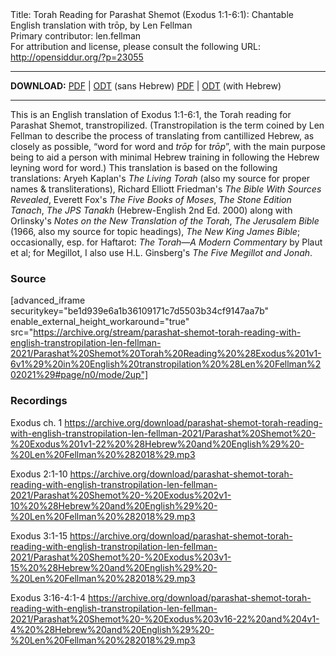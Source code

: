 <html>
<head></head>
<body>
Title: Torah Reading for Parashat Shemot (Exodus 1:1-6:1): Chantable English translation with trōp, by Len Fellman<br />
Primary contributor: len.fellman<br />
For attribution and license, please consult the following URL: <a href="http://opensiddur.org/?p=23055">http://opensiddur.org/?p=23055</a>
<p />
<hr />

<style type="text/css" media="all">.printfriendly {display: none!important;}</style>

<strong>DOWNLOAD:</strong> 
<a href="https://archive.org/download/parashat-shemot-torah-reading-with-english-transtropilation-len-fellman-2021/Parashat%20Shemot%20Torah%20Reading%20%28Exodus%201v1-6v1%29%20in%20English%20transtropilation%20%28Len%20Fellman%202021%29%20-%20english%20only.pdf">PDF</a> | <a href="https://archive.org/download/parashat-shemot-torah-reading-with-english-transtropilation-len-fellman-2021/Parashat%20Shemot%20Torah%20Reading%20%28Exodus%201v1-6v1%29%20in%20English%20transtropilation%20%28Len%20Fellman%202021%29%20-%20english%20only.odt">ODT</a> (sans Hebrew)
<a href="https://archive.org/download/parashat-shemot-torah-reading-with-english-transtropilation-len-fellman-2021/Parashat%20Shemot%20Torah%20Reading%20%28Exodus%201v1-6v1%29%20in%20English%20transtropilation%20%28Len%20Fellman%202021%29.pdf">PDF</a> | <a href="https://archive.org/download/parashat-shemot-torah-reading-with-english-transtropilation-len-fellman-2021/Parashat%20Shemot%20Torah%20Reading%20%28Exodus%201v1-6v1%29%20in%20English%20transtropilation%20%28Len%20Fellman%202021%29.odt">ODT</a> (with Hebrew)

<hr />

This is an English translation of Exodus 1:1-6:1, the Torah reading for Parashat Shemot, transtropilized. (Transtropilation is the term coined by Len Fellman to describe the process of translating from cantillized Hebrew, as closely as possible, “word for word and <em>trōp</em> for <em>trōp</em>”, with the main purpose being to aid a person with minimal Hebrew training in following the Hebrew leyning word for word.) This translation is based on the following translations: Aryeh Kaplan's <em>The Living Torah</em> (also my source for proper names & transliterations), Richard Elliott Friedman's <em>The Bible With Sources Revealed</em>, Everett Fox's <em>The Five Books of Moses</em>, <em>The Stone Edition Tanach</em>, <em>The JPS Tanakh</em> (Hebrew-English 2nd Ed. 2000) along with Orlinsky's <em>Notes on the New Translation of the Torah</em>, <em>The Jerusalem Bible</em> (1966, also my source for topic headings), <em>The New King James Bible</em>; occasionally, esp. for Haftarot: <em>The Torah—A Modern Commentary</em> by Plaut et al; for Megillot, I also use H.L. Ginsberg's <em>The Five Megillot and Jonah</em>.

<h3>Source</h3>

[advanced_iframe securitykey="be1d939e6a1b36109171c7d5503b34cf9147aa7b" enable_external_height_workaround="true" src="https://archive.org/stream/parashat-shemot-torah-reading-with-english-transtropilation-len-fellman-2021/Parashat%20Shemot%20Torah%20Reading%20%28Exodus%201v1-6v1%29%20in%20English%20transtropilation%20%28Len%20Fellman%202021%29#page/n0/mode/2up"]

<h3>Recordings</h3>

Exodus ch. 1 
https://archive.org/download/parashat-shemot-torah-reading-with-english-transtropilation-len-fellman-2021/Parashat%20Shemot%20-%20Exodus%201v1-22%20%28Hebrew%20and%20English%29%20-%20Len%20Fellman%20%282018%29.mp3

Exodus 2:1-10 
https://archive.org/download/parashat-shemot-torah-reading-with-english-transtropilation-len-fellman-2021/Parashat%20Shemot%20-%20Exodus%202v1-10%20%28Hebrew%20and%20English%29%20-%20Len%20Fellman%20%282018%29.mp3

Exodus 3:1-15 
https://archive.org/download/parashat-shemot-torah-reading-with-english-transtropilation-len-fellman-2021/Parashat%20Shemot%20-%20Exodus%203v1-15%20%28Hebrew%20and%20English%29%20-%20Len%20Fellman%20%282018%29.mp3

Exodus 3:16-4:1-4 
https://archive.org/download/parashat-shemot-torah-reading-with-english-transtropilation-len-fellman-2021/Parashat%20Shemot%20-%20Exodus%203v16-22%20and%204v1-4%20%28Hebrew%20and%20English%29%20-%20Len%20Fellman%20%282018%29.mp3

&nbsp;
</body>
</html>